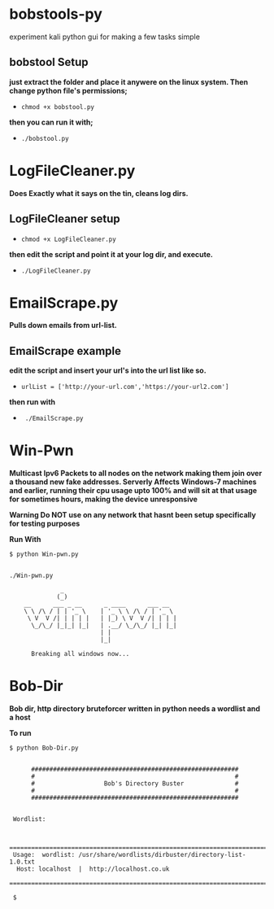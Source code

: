# bobstools-py
experiment kali python gui for making a few tasks simple

## bobstool Setup ##

**just extract the folder and place it anywere on the linux system. Then change python file's permissions;**

* ```chmod +x bobstool.py```
 
**then you can run it with;**

* ```./bobstool.py```

# LogFileCleaner.py 
**Does Exactly what it says on the tin, cleans log dirs.**

## LogFileCleaner setup ##

* ```chmod +x LogFileCleaner.py```

**then edit the script and point it at your log dir, and execute.**

* ```./LogFileCleaner.py```

# EmailScrape.py 
**Pulls down emails from url-list.**

## EmailScrape example ##
**edit the script and insert your url's into the url list like so.**

* ```urlList = ['http://your-url.com','https://your-url2.com']```

**then run with**

* ``` ./EmailScrape.py```

# Win-Pwn

**Multicast Ipv6 Packets to all nodes on the network making them join over a thousand new fake addresses. Serverly Affects Windows-7 machines and earlier, running their cpu usage upto 100% and will sit at that usage for sometimes hours, making the device unresponsive**

**Warning Do NOT use on any network that hasnt been setup specifically for testing purposes**

**Run With**

    $ python Win-pwn.py
    
    
    ./Win-pwn.py 

                  _
                 (_)
        __      ___ _ __      _ ____      ___ __
        \ \ /\ / | | '_ \    | '_ \ \ /\ / | '_ \
         \ V  V /| | | | |   | |_) \ V  V /| | | |
          \_/\_/ |_|_| |_|   | .__/ \_/\_/ |_| |_|
                             | |
                             |_|         

          Breaking all windows now...

# Bob-Dir

**Bob dir, http directory bruteforcer written in python needs a wordlist and a host**

**To run**

    $ python Bob-Dir.py 
    
    
          #########################################################
          #                                                       #
          #                   Bob's Directory Buster              #
          #                                                       #
          #########################################################


     Wordlist: 


     ==================================================================================
     Usage:  wordlist: /usr/share/wordlists/dirbuster/directory-list-1.0.txt
      Host: localhost  |  http://localhost.co.uk
     ==================================================================================
     
     $

